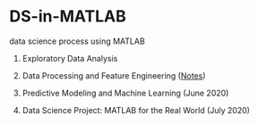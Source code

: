 # DS-in-MATLAB
data science process using MATLAB

1. Exploratory Data Analysis

2. Data Processing and Feature Engineering ([Notes](2%20Data%20Processing%20and%20Feature%20Engineering/notes.md))

3. Predictive Modeling and Machine Learning (June 2020) 

4. Data Science Project: MATLAB for the Real World (July 2020)
